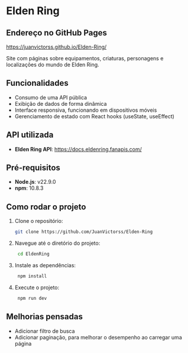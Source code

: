 
# Elden Ring
## Endereço no GitHub Pages
https://juanvictorss.github.io/Elden-Ring/

Site com páginas sobre equipamentos, criaturas, personagens e localizações do mundo de Elden Ring.

## Funcionalidades

- Consumo de uma API pública
- Exibição de dados de forma dinâmica
- Interface responsiva, funcionando em dispositivos móveis
- Gerenciamento de estado com React hooks (useState, useEffect)

## API utilizada
- **Elden Ring API**: https://docs.eldenring.fanapis.com/

## Pré-requisitos

- **Node.js**: v22.9.0
- **npm**: 10.8.3

## Como rodar o projeto

1. Clone o repositório:
   ```bash
   git clone https://github.com/JuanVictorss/Elden-Ring

2. Navegue até o diretório do projeto:
   ```bash
    cd EldenRing

3. Instale as dependências:
   ```bash
    npm install

4. Execute o projeto:
   ```bash
    npm run dev

## Melhorias pensadas
- Adicionar filtro de busca
- Adicionar paginação, para melhorar o desempenho ao carregar uma página
